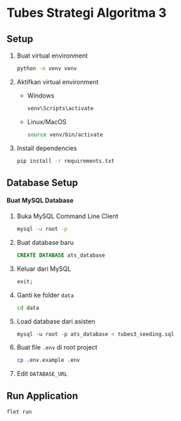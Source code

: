 # Tubes Strategi Algoritma 3

## Setup

1. Buat virtual environment

   ```bash
   python -m venv venv
   ```

2. Aktifkan virtual environment
    - Windows

      ```bash
      venv\Scripts\activate
      ```

    - Linux/MacOS

      ```bash
      source venv/bin/activate
      ```

3. Install dependencies

    ```bash
    pip install -r requirements.txt
    ```

## Database Setup

#### Buat MySQL Database

1. Buka MySQL Command Line Client

    ```bash
    mysql -u root -p
    ```

2. Buat database baru

    ```sql
    CREATE DATABASE ats_database
    ```

3. Keluar dari MySQL

    ```sql
    exit;
    ```

4. Ganti ke folder `data`

    ```bash
    cd data
    ```

5. Load database dari asisten

    ```sql
    mysql -u root -p ats_database < tubes3_seeding.sql
    ```

6. Buat file `.env` di root project

    ```bash
    cp .env.example .env
    ```

7. Edit `DATABASE_URL`

## Run Application

```bash
flet run
```
